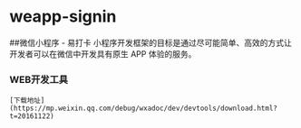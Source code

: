 # weapp-signin

##微信小程序 - 易打卡
	小程序开发框架的目标是通过尽可能简单、高效的方式让开发者可以在微信中开发具有原生 APP 体验的服务。
### WEB开发工具
	[下载地址](https://mp.weixin.qq.com/debug/wxadoc/dev/devtools/download.html?t=20161122)



